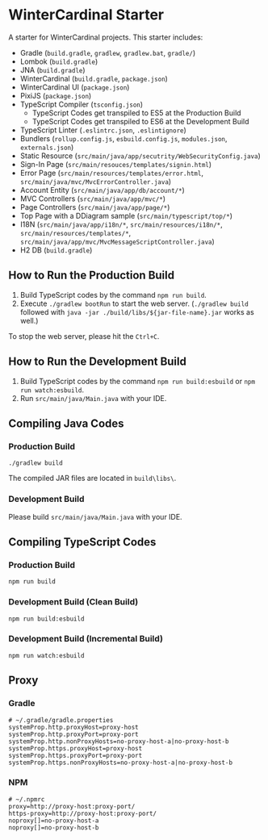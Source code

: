 # WinterCardinal Starter

A starter for WinterCardinal projects.
This starter includes:

* Gradle (`build.gradle`, `gradlew`, `gradlew.bat`, `gradle/`)
* Lombok (`build.gradle`)
* JNA (`build.gradle`)
* WinterCardinal (`build.gradle`, `package.json`)
* WinterCardinal UI (`package.json`)
* PixiJS (`package.json`)
* TypeScript Compiler (`tsconfig.json`)
	* TypeScript Codes get transpiled to ES5 at the Production Build
	* TypeScript Codes get transpiled to ES6 at the Development Build
* TypeScript Linter (`.eslintrc.json`, `.eslintignore`)
* Bundlers (`rollup.config.js`, `esbuild.config.js`, `modules.json`, `externals.json`)
* Static Resource (`src/main/java/app/secutrity/WebSecurityConfig.java`)
* Sign-In Page (`src/main/resouces/templates/signin.html`)
* Error Page (`src/main/resources/templates/error.html`, `src/main/java/mvc/MvcErrorController.java`)
* Account Entity (`src/main/java/app/db/account/*`)
* MVC Controllers (`src/main/java/app/mvc/*`)
* Page Controllers (`src/main/java/app/page/*`)
* Top Page with a DDiagram sample (`src/main/typescript/top/*`)
* I18N (`src/main/java/app/i18n/*`, `src/main/resources/i18n/*`, `src/main/resources/templates/*`, `src/main/java/app/mvc/MvcMessageScriptController.java`)
* H2 DB (`build.gradle`)

## How to Run the Production Build

1. Build TypeScript codes by the command `npm run build`.
2. Execute `./gradlew bootRun` to start the web server.
(`./gradlew build` followed with `java -jar ./build/libs/${jar-file-name}.jar` works as well.)

To stop the web server, please hit the `Ctrl+C`.

## How to Run the Development Build

1. Build TypeScript codes by the command `npm run build:esbuild` or `npm run watch:esbuild`.
2. Run `src/main/java/Main.java` with your IDE.

## Compiling Java Codes

### Production Build

```
./gradlew build
```

The compiled JAR files are located in `build\libs\`.

### Development Build

Please build `src/main/java/Main.java` with your IDE.

## Compiling TypeScript Codes

### Production Build

```
npm run build
```

### Development Build (Clean Build)

```
npm run build:esbuild
```

### Development Build (Incremental Build)

```
npm run watch:esbuild
```

## Proxy

### Gradle

```
# ~/.gradle/gradle.properties
systemProp.http.proxyHost=proxy-host
systemProp.http.proxyPort=proxy-port
systemProp.http.nonProxyHosts=no-proxy-host-a|no-proxy-host-b
systemProp.https.proxyHost=proxy-host
systemProp.https.proxyPort=proxy-port
systemProp.https.nonProxyHosts=no-proxy-host-a|no-proxy-host-b
```

### NPM

```
# ~/.npmrc
proxy=http://proxy-host:proxy-port/
https-proxy=http://proxy-host:proxy-port/
noproxy[]=no-proxy-host-a
noproxy[]=no-proxy-host-b
```
